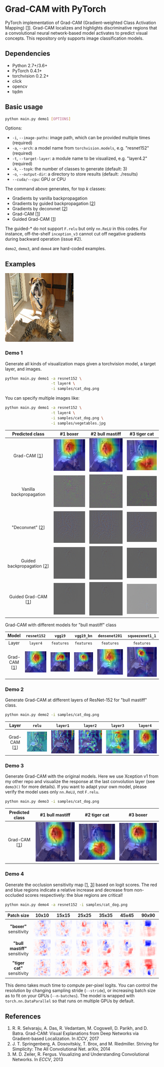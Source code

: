 # Grad-CAM with PyTorch

PyTorch implementation of Grad-CAM (Gradient-weighted Class Activation Mapping) [[1](##references)]. Grad-CAM localizes and highlights discriminative regions that a convolutional neural network-based model activates to predict visual concepts. This repository only supports image classification models.

## Dependencies
* Python 2.7+/3.6+
* PyTorch 0.4.1+
* torchvision 0.2.2+
* click
* opencv
* tqdm

## Basic usage

```sh
python main.py demo1 [OPTIONS]
```

Options:
* ```-i```, ```--image-paths```: image path, which can be provided multiple times (required)
* ```-a```, ```--arch```: a model name from ```torchvision.models```, e.g. "resnet152" (required)
* ```-t```, ```--target-layer```: a module name to be visualized, e.g. "layer4.2" (required)
* ```-k```, ```--topk```: the number of classes to generate (default: 3)
* ```-o```, ```--output-dir```: a directory to store results (default: ./results)
* ```--cuda/--cpu```: GPU or CPU

The command above generates, for top *k* classes:

* Gradients by vanilla backpropagation
* Gradients by guided backpropagation [[2](##references)]
* Gradients by deconvnet [[2](##references)]
* Grad-CAM [[1](##references)]
* Guided Grad-CAM [[1](##references)]

The guided-* do not support `F.relu` but only `nn.ReLU` in this codes.
For instance, off-the-shelf `inception_v3` cannot cut off negative gradients during backward operation (issue #2).

`demo2`, `demo3`, and `demo4` are hard-coded examples.

## Examples

![](samples/cat_dog.png)

### Demo 1

Generate all kinds of visualization maps given a torchvision model, a target layer, and images.

```bash
python main.py demo1 -a resnet152 \
                     -t layer4 \
                     -i samples/cat_dog.png
```

You can specify multiple images like:

```bash
python main.py demo1 -a resnet152 \
                     -t layer4 \
                     -i samples/cat_dog.png \
                     -i samples/vegetables.jpg
```

|              Predicted class               |                         #1 boxer                         |                         #2 bull mastiff                         |                         #3 tiger cat                         |
| :----------------------------------------: | :------------------------------------------------------: | :-------------------------------------------------------------: | :----------------------------------------------------------: |
|        Grad-CAM [[1](##references)]        |    ![](results/0-resnet152-gradcam-layer4-boxer.png)     |    ![](results/0-resnet152-gradcam-layer4-bull_mastiff.png)     |    ![](results/0-resnet152-gradcam-layer4-tiger_cat.png)     |
|          Vanilla backpropagation           |        ![](results/0-resnet152-vanilla-boxer.png)        |        ![](results/0-resnet152-vanilla-bull_mastiff.png)        |        ![](results/0-resnet152-vanilla-tiger_cat.png)        |
|      "Deconvnet" [[2](##references)]       |       ![](results/0-resnet152-deconvnet-boxer.png)       |       ![](results/0-resnet152-deconvnet-bull_mastiff.png)       |       ![](results/0-resnet152-deconvnet-tiger_cat.png)       |
| Guided backpropagation [[2](##references)] |        ![](results/0-resnet152-guided-boxer.png)         |        ![](results/0-resnet152-guided-bull_mastiff.png)         |        ![](results/0-resnet152-guided-tiger_cat.png)         |
|    Guided Grad-CAM [[1](##references)]     | ![](results/0-resnet152-guided_gradcam-layer4-boxer.png) | ![](results/0-resnet152-guided_gradcam-layer4-bull_mastiff.png) | ![](results/0-resnet152-guided_gradcam-layer4-tiger_cat.png) |

Grad-CAM with different models for "bull mastiff" class

|            Model             |                     ```resnet152```                      |                      ```vgg19```                       |                      ```vgg19_bn```                       |                      ```densenet201```                       |                      ```squeezenet1_1```                       |
| :--------------------------: | :------------------------------------------------------: | :----------------------------------------------------: | :-------------------------------------------------------: | :----------------------------------------------------------: | :------------------------------------------------------------: |
|            Layer             |                       ```layer4```                       |                     ```features```                     |                      ```features```                       |                        ```features```                        |                         ```features```                         |
| Grad-CAM [[1](##references)] | ![](results/0-resnet152-gradcam-layer4-bull_mastiff.png) | ![](results/0-vgg19-gradcam-features-bull_mastiff.png) | ![](results/0-vgg19_bn-gradcam-features-bull_mastiff.png) | ![](results/0-densenet201-gradcam-features-bull_mastiff.png) | ![](results/0-squeezenet1_1-gradcam-features-bull_mastiff.png) |

### Demo 2

Generate Grad-CAM at different layers of ResNet-152 for "bull mastiff" class.

```bash
python main.py demo2 -i samples/cat_dog.png
```

|            Layer             |                       ```relu```                       |                       ```layer1```                       |                       ```layer2```                       |                       ```layer3```                       |                       ```layer4```                       |
| :--------------------------: | :----------------------------------------------------: | :------------------------------------------------------: | :------------------------------------------------------: | :------------------------------------------------------: | :------------------------------------------------------: |
| Grad-CAM [[1](##references)] | ![](results/0-resnet152-gradcam-relu-bull_mastiff.png) | ![](results/0-resnet152-gradcam-layer1-bull_mastiff.png) | ![](results/0-resnet152-gradcam-layer2-bull_mastiff.png) | ![](results/0-resnet152-gradcam-layer3-bull_mastiff.png) | ![](results/0-resnet152-gradcam-layer4-bull_mastiff.png) |

### Demo 3

Generate Grad-CAM with the original models.
Here we use Xception v1 from my other repo and visualize the response at the last convolution layer (see `demo3()` for more details).
If you want to adapt your own model, please verify the model uses only `nn.ReLU`, not `F.relu`.

```bash
python main.py demo3 -i samples/cat_dog.png
```

|       Predicted class        |                           #1 bull mastiff                           |                           #2 tiger cat                           |                           #3 boxer                           |
| :--------------------------: | :-----------------------------------------------------------------: | :--------------------------------------------------------------: | :----------------------------------------------------------: |
| Grad-CAM [[1](##references)] | ![](results/0-xception_v1-gradcam-exit_flow.conv4-bull_mastiff.png) | ![](results/0-xception_v1-gradcam-exit_flow.conv4-tiger_cat.png) | ![](results/0-xception_v1-gradcam-exit_flow.conv4-boxer.png) |

### Demo 4

Generate the occlusion sensitivity map [[1](##references), [3](##references)] based on logit scores. 
The red and blue regions indicate a relative increase and decrease from non-occluded scores respectively: the blue regions are critical!

```bash
python main.py demo4 -a resnet152 -i samples/cat_dog.png
```

|           Patch size           |                          10x10                           |                          15x15                           |                          25x25                           |                          35x35                           |                          45x45                           |                          90x90                           |
| :----------------------------: | :------------------------------------------------------: | :------------------------------------------------------: | :------------------------------------------------------: | :------------------------------------------------------: | :------------------------------------------------------: | :------------------------------------------------------: |
|    **"boxer"** sensitivity     |    ![](results/0-resnet152-sensitivity-10-boxer.png)     |    ![](results/0-resnet152-sensitivity-15-boxer.png)     |    ![](results/0-resnet152-sensitivity-25-boxer.png)     |    ![](results/0-resnet152-sensitivity-35-boxer.png)     |    ![](results/0-resnet152-sensitivity-45-boxer.png)     |    ![](results/0-resnet152-sensitivity-90-boxer.png)     |
| **"bull mastiff"** sensitivity | ![](results/0-resnet152-sensitivity-10-bull_mastiff.png) | ![](results/0-resnet152-sensitivity-15-bull_mastiff.png) | ![](results/0-resnet152-sensitivity-25-bull_mastiff.png) | ![](results/0-resnet152-sensitivity-35-bull_mastiff.png) | ![](results/0-resnet152-sensitivity-45-bull_mastiff.png) | ![](results/0-resnet152-sensitivity-90-bull_mastiff.png) |
|  **"tiger cat"** sensitivity   |  ![](results/0-resnet152-sensitivity-10-tiger_cat.png)   |  ![](results/0-resnet152-sensitivity-15-tiger_cat.png)   |  ![](results/0-resnet152-sensitivity-25-tiger_cat.png)   |  ![](results/0-resnet152-sensitivity-35-tiger_cat.png)   |  ![](results/0-resnet152-sensitivity-45-tiger_cat.png)   |  ![](results/0-resnet152-sensitivity-90-tiger_cat.png)   |

This demo takes much time to compute per-pixel logits.
You can control the resolution by changing sampling stride (`--stride`), or increasing batch size as to fit on your GPUs (`--n-batches`). The model is wrapped with `torch.nn.DataParallel` so that runs on multiple GPUs by default.

## References

1. R. R. Selvaraju, A. Das, R. Vedantam, M. Cogswell, D. Parikh, and D. Batra. Grad-CAM: Visual Explanations from Deep Networks via Gradient-based Localization. In *ICCV*, 2017
2. J. T. Springenberg, A. Dosovitskiy, T. Brox, and M. Riedmiller. Striving for Simplicity: The All Convolutional Net. arXiv, 2014
3. M. D. Zeiler, R. Fergus. Visualizing and Understanding Convolutional Networks. In *ECCV*, 2013